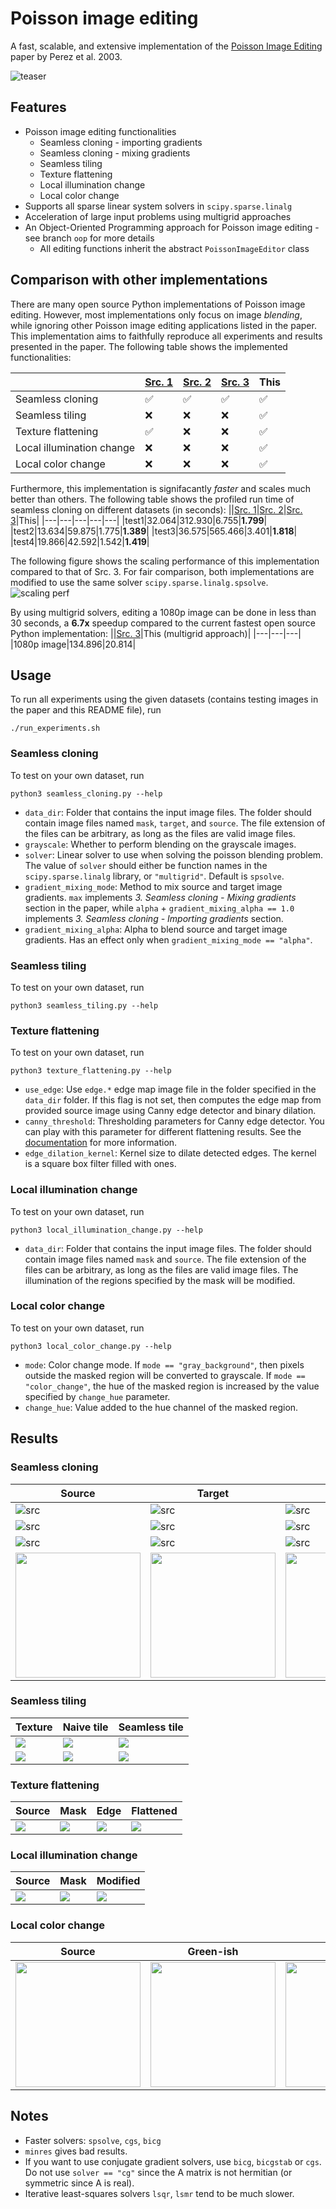 # Poisson image editing

A fast, scalable, and extensive implementation of the [Poisson Image Editing](https://dl.acm.org/doi/10.1145/882262.882269) paper by Perez et al. 2003.

![teaser](data/teaser.png)

## Features
- Poisson image editing functionalities
    - Seamless cloning - importing gradients
    - Seamless cloning - mixing gradients
    - Seamless tiling
    - Texture flattening
    - Local illumination change
    - Local color change
- Supports all sparse linear system solvers in `scipy.sparse.linalg`
- Acceleration of large input problems using multigrid approaches
- An Object-Oriented Programming approach for Poisson image editing - see branch `oop` for more details
    - All editing functions inherit the abstract `PoissonImageEditor` class

## Comparison with other implementations
There are many open source Python implementations of Poisson image editing. However, most implementations only focus on image *blending*, while ignoring other Poisson image editing applications listed in the paper. This implementation aims to faithfully reproduce all experiments and results presented in the paper. The following table shows the implemented functionalities:
   
||[Src. 1](https://github.com/rinsa318/poisson-image-editing)|[Src. 2](https://github.com/willemmanuel/poisson-image-editing)|[Src. 3](https://github.com/PPPW/poisson-image-editing)|This|
|---|---|---|---|---|
|Seamless cloning|✅|✅|✅|✅|
|Seamless tiling|❌|❌|❌|✅|
|Texture flattening|✅|❌|❌|✅|
|Local illumination change|❌|❌|❌|✅|
|Local color change|❌|❌|❌|✅|

Furthermore, this implementation is signifacantly *faster* and scales much better than others. The following table shows the profiled run time of seamless cloning on different datasets (in seconds):
||[Src. 1](https://github.com/rinsa318/poisson-image-editing)|[Src. 2](https://github.com/willemmanuel/poisson-image-editing)|[Src. 3](https://github.com/PPPW/poisson-image-editing)|This|
|---|---|---|---|---|
|test1|32.064|312.930|6.755|**1.799**|
|test2|13.634|59.875|1.775|**1.389**|
|test3|36.575|565.466|3.401|**1.818**|
|test4|19.866|42.592|1.542|**1.419**|
   
The following figure shows the scaling performance of this implementation compared to that of Src. 3. For fair comparison, both implementations are modified to use the same solver `scipy.sparse.linalg.spsolve`.
![scaling perf](./data/scale_profiling.png)
   
By using multigrid solvers, editing a 1080p image can be done in less than 30 seconds, a **6.7x** speedup compared to the current fastest open source Python implementation: 
||[Src. 3](https://github.com/PPPW/poisson-image-editing)|This (multigrid approach)|
|---|---|---|
|1080p image|134.896|20.814|


## Usage

To run all experiments using the given datasets (contains testing images in the paper and this README file), run
```
./run_experiments.sh
```

### Seamless cloning
To test on your own dataset, run
```
python3 seamless_cloning.py --help
```

- `data_dir`: Folder that contains the input image files. The folder should contain image files named `mask`, `target`, and `source`. The file extension of the files can be arbitrary, as long as the files are valid image files.
- `grayscale`: Whether to perform blending on the grayscale images.
- `solver`: Linear solver to use when solving the poisson blending problem. The value of `solver` should either be function names in the `scipy.sparse.linalg` library, or `"multigrid"`. Default is `spsolve`. 
- `gradient_mixing_mode`: Method to mix source and target image gradients. `max` implements *3. Seamless cloning - Mixing gradients* section in the paper, while `alpha` + `gradient_mixing_alpha == 1.0` implements *3. Seamless cloning - Importing gradients* section. 
- `gradient_mixing_alpha`: Alpha to blend source and target image gradients. Has an effect only when `gradient_mixing_mode == "alpha"`. 

### Seamless tiling
To test on your own dataset, run
```
python3 seamless_tiling.py --help
```

### Texture flattening
To test on your own dataset, run
```
python3 texture_flattening.py --help
```
- `use_edge`: Use `edge.*` edge map image file in the folder specified in the `data_dir` folder. If this flag is not set, then computes the edge map from provided source image using Canny edge detector and binary dilation.
- `canny_threshold`: Thresholding parameters for Canny edge detector. You can play with this parameter for different flattening results. See the [documentation](https://docs.opencv.org/4.x/da/d22/tutorial_py_canny.html) for more information.
- `edge_dilation_kernel`: Kernel size to dilate detected edges. The kernel is a square box filter filled with ones.

### Local illumination change
To test on your own dataset, run
```
python3 local_illumination_change.py --help
```
- `data_dir`: Folder that contains the input image files. The folder should contain image files named `mask` and `source`. The file extension of the files can be arbitrary, as long as the files are valid image files. The illumination of the regions specified by the mask will be modified.

### Local color change
To test on your own dataset, run
```
python3 local_color_change.py --help
```
- `mode`: Color change mode. If `mode == "gray_background"`, then pixels outside the masked region will be converted to grayscale. If `mode == "color_change"`, the hue of the masked region is increased by the value specified by `change_hue` parameter. 
- `change_hue`: Value added to the hue channel of the masked region.

## Results
### Seamless cloning
|Source|Target|Mask|Result|
|---|---|---|---|
|![src](data/test1/source.png)|![src](data/test1/target.png)|![src](data/test1/mask.png)|![src](data/test1/result.png)|
|![src](data/test2/source.jpg)|![src](data/test2/target.jpg)|![src](data/test2/mask.jpg)|![src](data/test2/result.png)|
|![src](data/test3/source.png)|![src](data/test3/target.png)|![src](data/test3/mask.png)|![src](data/test3/result.png)|
|<img src="data/test4/source.png" width="200"/>|<img src="data/test4/target.png" width="200"/>|<img src="data/test4/mask.png" width="200"/>|<img src="data/test4/result.png" width="200"/>|

### Seamless tiling
|Texture|Naive tile|Seamless tile|
|---|---|---|
|![](data/texture2/texture.jpg)|![](data/texture2/orig_tile.png)|![](data/texture2/new_tile.png)|
|![](data/texture3/texture.jpg)|![](data/texture3/orig_tile.png)|![](data/texture3/new_tile.png)|

### Texture flattening
|Source|Mask|Edge|Flattened|
|---|---|---|---|
|![](data/test5/source.jpg)|![](./data/test5/mask.png)|![](data/test5/edge_canny.png)|![](data/test5/result.png)|

### Local illumination change
|Source|Mask|Modified|
|---|---|---|
|![](data/illum1/source.jpg)|![](./data/illum1/mask.jpg)|![](data/illum1/result.png)|

### Local color change
|Source|Green-ish|Blue-ish|Gray background|
|---|---|---|---|
|<img src="data/color1/source.jpg" width="200"/>|<img src="data/color1/result_color_change_60.0.png" width="200"/>|<img src="data/color1/result_color_change_120.0.png" width="200"/>|<img src="data/color1/result_gray_background_0.png" width="200"/>|

## Notes
- Faster solvers: `spsolve`, `cgs`, `bicg`
- `minres` gives bad results.
- If you want to use conjugate gradient solvers, use `bicg`, `bicgstab` or `cgs`. Do not use `solver == "cg"` since the A matrix is not hermitian (or symmetric since A is real).
- Iterative least-squares solvers `lsqr`, `lsmr` tend to be much slower.
